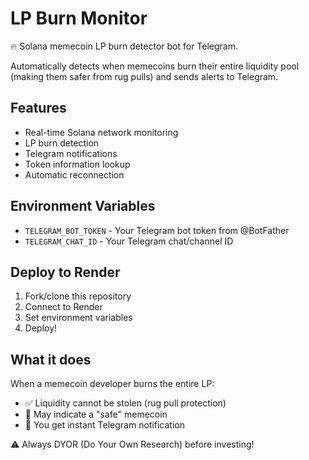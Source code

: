 # LP Burn Monitor

🔥 Solana memecoin LP burn detector bot for Telegram.

Automatically detects when memecoins burn their entire liquidity pool (making them safer from rug pulls) and sends alerts to Telegram.

## Features

- Real-time Solana network monitoring
- LP burn detection
- Telegram notifications
- Token information lookup
- Automatic reconnection

## Environment Variables

- `TELEGRAM_BOT_TOKEN` - Your Telegram bot token from @BotFather
- `TELEGRAM_CHAT_ID` - Your Telegram chat/channel ID

## Deploy to Render

1. Fork/clone this repository
2. Connect to Render
3. Set environment variables
4. Deploy!

## What it does

When a memecoin developer burns the entire LP:
- ✅ Liquidity cannot be stolen (rug pull protection)
- 🚀 May indicate a "safe" memecoin
- 📱 You get instant Telegram notification

⚠️ Always DYOR (Do Your Own Research) before investing!
